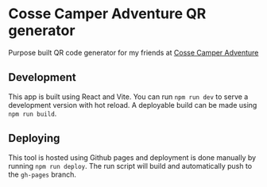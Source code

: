 # Cosse Camper Adventure QR generator

Purpose built QR code generator for my friends at [Cosse Camper Adventure](https://www.cossecamperadventure.com)

## Development

This app is built using React and Vite.
You can run `npm run dev` to serve a development version with hot reload.
A deployable build can be made using `npm run build`.

## Deploying

This tool is hosted using Github pages and deployment is done manually by running `npm run deploy`.
The run script will build and automatically push to the `gh-pages` branch.
